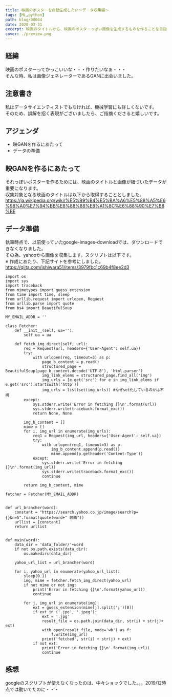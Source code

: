 ```yaml
---
title: 映画のポスターを自動生成したい〜データ収集編〜
tags: [ML,python]
path: blog/00004
date: 2020-03-31
excerpt: 映画のタイトルから、映画のポスターっぽい画像を生成するものを作ることを目指します。今回は設計とデータ準備が範囲となります。
cover: ./preview.png
---
```


## 経緯
映画のポスターってかっこいいな・・・作りたいなぁ・・・  
そんな時、私は画像ジェネレーターであるGANに出会いました。

## 注意書き
私はデータサイエンティストでもなければ、機械学習にも詳しくないです。  
そのため、誤解を招く表現がございましたら、ご指摘くださると嬉しいです。

## アジェンダ
* 映GANを作るにあたって
* データの準備

## 映GANを作るにあたって
それっぽいポスターを作るためには、映画のタイトルと画像が紐づいたデータが重要になります。  
収集対象となる映画のタイトルは以下から取得することとしました。  
https://ja.wikipedia.org/wiki/%E5%B9%B4%E5%BA%A6%E5%88%A5%E6%98%A0%E7%94%BB%E8%88%88%E8%A1%8C%E6%88%90%E7%B8%BE

## データ準備
執筆時点で、以前使っていたgoogle-images-downloadでは、ダウンロードできなくなりました。  
その為、yahooから画像を収集します。スクリプトは以下です。  
※ 作成にあたり、下記サイトを参考にしました。  
https://qiita.com/ishiwara51/items/3979fbc1c69b4f8ee2d3

```
import os
import sys
import traceback
from mimetypes import guess_extension
from time import time, sleep
from urllib.request import urlopen, Request
from urllib.parse import quote
from bs4 import BeautifulSoup

MY_EMAIL_ADDR = ''

class Fetcher:
    def __init__(self, ua=''):
        self.ua = ua

    def fetch_img_direct(self, url):
        req = Request(url, headers={'User-Agent': self.ua})
        try:
            with urlopen(req, timeout=3) as p:
                page_b_content = p.read()
                structured_page = BeautifulSoup(page_b_content.decode('UTF-8'), 'html.parser')
                img_link_elems = structured_page.find_all('img')
                img_urls = [e.get('src') for e in img_link_elems if e.get('src').startswith('http')]
                img_urls = list(set(img_urls)) #なぜset化しているのかは不明
        except:
            sys.stderr.write('Error in fetching {}\n'.format(url))
            sys.stderr.write(traceback.format_exc())
            return None, None

        img_b_content = []
        mime = []
        for i, img_url in enumerate(img_urls):
            req1 = Request(img_url, headers={'User-Agent': self.ua})
            try:
                with urlopen(req1, timeout=3) as p:
                    img_b_content.append(p.read())
                    mime.append(p.getheader('Content-Type'))
            except:
                sys.stderr.write('Error in fetching {}\n'.format(img_url))
                sys.stderr.write(traceback.format_exc())
                continue

        return img_b_content, mime

fetcher = Fetcher(MY_EMAIL_ADDR)


def url_brancher(word):
    constant = "https://search.yahoo.co.jp/image/search?p={}&n=5".format(quote(word+" 映画"))
    urllist = [constant]
    return urllist


def main(word):
    data_dir = 'data_folder/'+word
    if not os.path.exists(data_dir):
        os.makedirs(data_dir)

    yahoo_url_list = url_brancher(word)

    for i, yahoo_url in enumerate(yahoo_url_list):
        sleep(0.1)
        img, mime = fetcher.fetch_img_direct(yahoo_url)
        if not mime or not img:
            print('Error in fetching {}\n'.format(yahoo_url))
            continue

        for j, img_url in enumerate(img):
            ext = guess_extension(mime[j].split(';')[0])
            if ext in ('.jpe', '.jpeg'):
                ext = '.jpg'
                result_file = os.path.join(data_dir, str(i) + str(j)+ ext)
                with open(result_file, mode='wb') as f:
                    f.write(img_url)
                print('fetched', str(i) + str(j) + ext)
            if not ext:
                print('Error in fetching {}\n'.format(img_url))
                continue
```

## 感想
googleのスクリプトが使えなくなったのは、中々ショックでした。。。2019/12時点では動いてたのに・・・  
